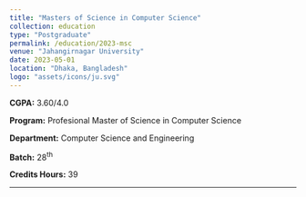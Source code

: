 ```yaml
---
title: "Masters of Science in Computer Science"
collection: education
type: "Postgraduate"
permalink: /education/2023-msc
venue: "Jahangirnagar University"
date: 2023-05-01
location: "Dhaka, Bangladesh"
logo: "assets/icons/ju.svg"
---
```


**CGPA:** 3.60/4.0

**Program:** Profesional Master of Science in Computer Science

**Department:** Computer Science and Engineering

**Batch:** 28<sup>th</sup>

**Credits Hours:** 39

---


